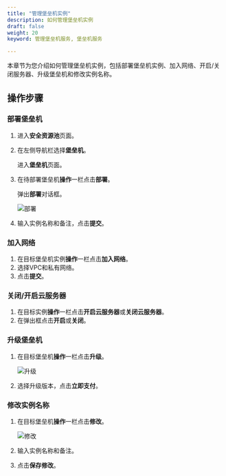 ```yaml
---
title: "管理堡垒机实例"
description: 如何管理堡垒机实例
draft: false
weight: 20
keyword: 管理堡垒机服务, 堡垒机服务

---
```


本章节为您介绍如何管理堡垒机实例，包括部署堡垒机实例、加入网络、开启/关闭服务器、升级堡垒机和修改实例名称。

## 操作步骤

### 部署堡垒机

1. 进入**安全资源池**页面。

2. 在左侧导航栏选择**堡垒机**。

   进入**堡垒机**页面。

3. 在待部署堡垒机**操作**一栏点击**部署**。

   弹出**部署**对话框。 

   ![部署](../../_images/g1.png)

4. 输入实例名称和备注，点击**提交**。

### 加入网络

1. 在目标堡垒机实例**操作**一栏点击**加入网络**。
2. 选择VPC和私有网络。
3. 点击**提交**。

### 关闭/开启云服务器

1. 在目标实例**操作**一栏点击**开启云服务器**或**关闭云服务器**。
2. 在弹出框点击**开启**或**关闭**。

### 升级堡垒机

1. 在目标堡垒机**操作**一栏点击**升级**。

   ![升级](../../_images/g2.png)

2. 选择升级版本，点击**立即支付**。

### 修改实例名称

1. 在目标堡垒机**操作**一栏点击**修改**。

   ![修改](../../_images/g3.png)

2. 输入实例名称和备注。

3. 点击**保存修改**。